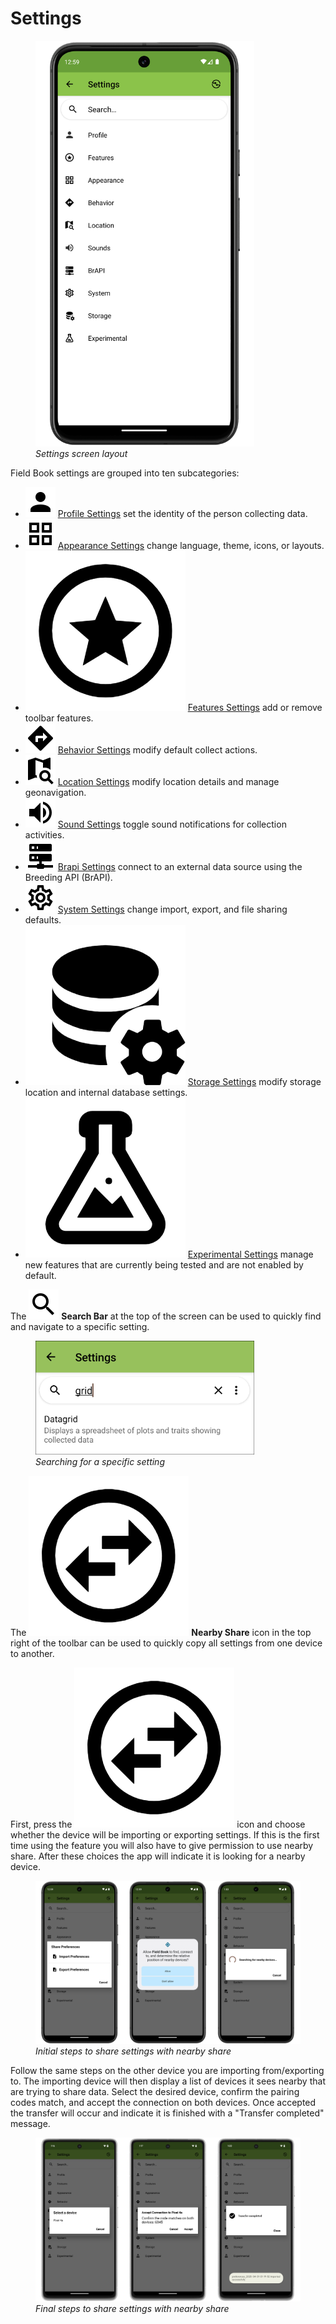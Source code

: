 <link rel="stylesheet" type="text/css" href="_styles/styles.css">

# Settings

<figure class="image">
  <img class="screenshot" src="_static/images/settings/settings_framed.png" width="350px"> 
  <figcaption class="screenshot-caption"><i>Settings screen layout</i></figcaption> 
</figure>

Field Book settings are grouped into ten subcategories:

- <img class="icon" src="_static/icons/settings/main/account.png"> [Profile Settings](settings/settings-profile.md) set the identity of the person collecting data.
- <img class="icon" src="_static/icons/settings/main/view-grid-outline.png"> [Appearance Settings](settings/settings-appearance.md) change language, theme, icons, or layouts.
- <img class="icon" src="_static/icons/settings/main/star-circle-outline.png"> [Features Settings](settings/settings-features.md) add or remove toolbar features.
- <img class="icon" src="_static/icons/settings/main/directions.png"> [Behavior Settings](settings/settings-behavior.md) modify default collect actions.
- <img class="icon" src="_static/icons/settings/main/map-search.png"> [Location Settings](settings/settings-location.md) modify location details and manage geonavigation.
- <img class="icon" src="_static/icons/settings/main/volume-high.png"> [Sound Settings](settings/settings-sounds.md) toggle sound notifications for collection activities.
- <img class="icon" src="_static/icons/settings/main/server-network.png"> [Brapi Settings](settings/settings-brapi.md) connect to an external data source using the Breeding API (BrAPI).
- <img class="icon" src="_static/icons/settings/main/cog-outline.png"> [System Settings](settings/settings-system.md) change import, export, and file sharing defaults.
- <img class="icon" src="_static/icons/settings/main/database-cog.png"> [Storage Settings](settings/settings-storage.md) modify storage location and internal database settings.
- <img class="icon" src="_static/icons/settings/main/flask-outline.png"> [Experimental Settings](settings/settings-experimental.md) manage new features that are currently being tested and are not enabled by default.

The <img class="icon" src="_static/icons/collect/magnify.png"> **Search Bar** at the top of the screen can be used to quickly find and navigate to a specific setting.

<figure class="image">
  <img class="screenshot" src="_static/images/settings/settings_search_example.png" width="350px"> 
  <figcaption class="screenshot-caption"><i>Searching for a specific setting</i></figcaption> 
</figure>

The <img class="icon" src="_static/icons/settings/swap-horizontal-circle-outline.png"> **Nearby Share** icon in the top right of the toolbar can be used to quickly copy all settings from one device to another.


First, press the <img class="icon" src="_static/icons/settings/swap-horizontal-circle-outline.png"> icon and choose whether the device will be importing or exporting settings. If this is the first time using the feature you will also have to give permission to use nearby share. After these choices the app will indicate it is looking for a nearby device.

<figure class="image">
  <img class="screenshot" src="_static/images/settings/settings_share_joined_1.png" width="1100px"> 
  <figcaption class="screenshot-caption"><i>Initial steps to share settings with nearby share</i></figcaption> 
</figure>

Follow the same steps on the other device you are importing from/exporting to. The importing device will then display a list of devices it sees nearby that are trying to share data. Select the desired device, confirm the pairing codes match, and accept the connection on both devices. Once accepted the transfer will occur and indicate it is finished with a "Transfer completed" message. 

<figure class="image">
  <img class="screenshot" src="_static/images/settings/settings_share_joined_2.png" width="1100px"> 
  <figcaption class="screenshot-caption"><i>Final steps to share settings with nearby share</i></figcaption> 
</figure>


